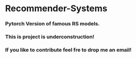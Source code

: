 # Recommender-Systems
### Pytorch Version of famous RS models. 
### This is project is underconstruction!
### If you like to contribute feel fre to drop me an email!
